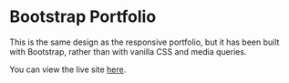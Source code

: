 # Bootstrap Portfolio

This is the same design as the responsive portfolio, but it has been built with Bootstrap, rather than with vanilla CSS and media queries.

You can view the live site [here](https://victoriaashling.github.io/portfolioBootstrap).
